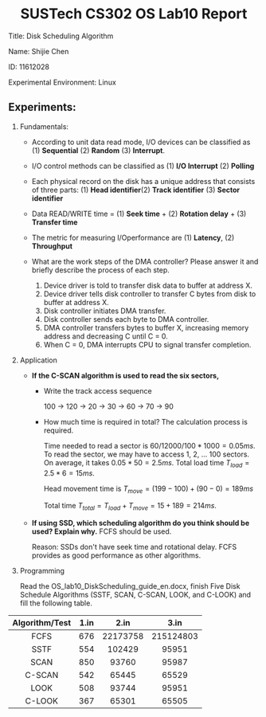 # <center> SUSTech CS302 OS Lab10 Report<center>
Title: Disk Scheduling Algorithm

Name: Shijie Chen

ID: 11612028

Experimental Environment: Linux

## Experiments:
1. Fundamentals:
   * According to unit data read mode, I/O devices can be classified as (1) **Sequential** (2) **Random** (3) **Interrupt**.
   * I/O control methods can be classified as (1) **I/O Interrupt** (2) **Polling**
   * Each physical record on the disk has a unique address that consists of three parts: (1) **Head identifier**(2) **Track identifier** (3) **Sector identifier**
   * Data READ/WRITE time = (1) **Seek time** + (2) **Rotation delay** + (3)  **Transfer time**
   * The metric for measuring I/Operformance are (1) **Latency**, (2)  **Throughput**
   * What are the work steps of the DMA controller? Please answer it and briefly describe the process of each step.

      1. Device driver is told to transfer disk data to buffer at address X.
      2. Device driver tells disk controller to transfer C bytes from disk to buffer at address X.
      3. Disk controller initiates DMA transfer.
      4. Disk controller sends each byte to DMA controller.
      5. DMA controller transfers bytes to buffer X, increasing memory address and decreasing C until C = 0.
      6. When C = 0, DMA interrupts CPU to signal transfer completion.

2. Application
   * **If the C-SCAN algorithm is used to read the six sectors,**
     * Write the track access sequence
    
        100 -> 120 -> 20 -> 30 -> 60 -> 70 -> 90
     * How much time is required in total? The calculation process is required.

         Time needed to read a sector is $60/12000/100*1000 = 0.05ms$. To read the sector, we may have to access 1, 2, ... 100 sectors. On average, it takes $0.05 * 50 = 2.5ms$. Total load time $T_{load} = 2.5 * 6 = 15ms$.

         Head movement time is $T_{move} = (199 - 100) + (90 - 0) = 189ms$

         Total time $T_{total} = T_{load} + T_{move} = 15 + 189 = 214ms$.
   * **If using SSD, which scheduling algorithm do you think should be used? Explain why.**
      FCFS should be used. 
      
      Reason: SSDs don't have seek time and rotational delay. FCFS provides as good performance as other algorithms.
3. Programming
  
   Read the OS_lab10_DiskScheduling_guide_en.docx, finish Five Disk Schedule Algorithms (SSTF, SCAN, C-SCAN, LOOK, and C-LOOK) and fill the following table.


|Algorithm/Test|1.in|2.in|3.in|
|:-:|:-:|:-:|:-:|
|FCFS|676|22173758|215124803|
|SSTF|554|102429|95951|
|SCAN|850|93760|95987|
|C-SCAN|542|65445|65529|
|LOOK|508|93744|95951|
|C-LOOK|367|65301|65505|